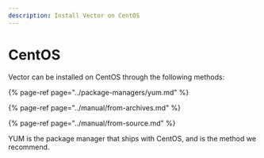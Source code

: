 ```yaml
---
description: Install Vector on CentOS
---
```


# CentOS

Vector can be installed on CentOS through the following methods:

{% page-ref page="../package-managers/yum.md" %}

{% page-ref page="../manual/from-archives.md" %}

{% page-ref page="../manual/from-source.md" %}

YUM is the package manager that ships with CentOS, and is the method we
recommend.



